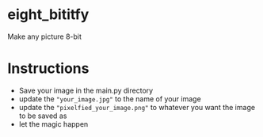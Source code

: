 # eight_bititfy
Make any picture 8-bit

<h1>Instructions</h1>
<ul>
  <li>Save your image in the main.py directory</li>
  <li>update the <code>"your_image.jpg"</code> to the name of your image</li>
  <li>update the <code>"pixelfied_your_image.png"</code> to whatever you want the image to be saved as</li>
  <li>let the magic happen</li>
</ul>
